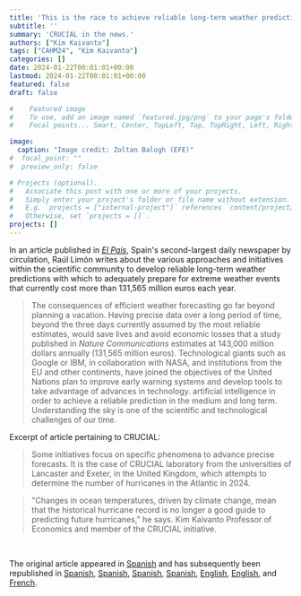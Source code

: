 ```yaml
---
title: 'This is the race to achieve reliable long-term weather predictions'
subtitle: ''
summary: 'CRUCIAL in the news.'
authors: ["Kim Kaivanto"]
tags: ["CAHM24", "Kim Kaivanto"]
categories: []
date: 2024-01-22T00:01:01+00:00
lastmod: 2024-01-22T00:01:01+00:00
featured: false
draft: false

#    Featured image
#    To use, add an image named `featured.jpg/png` to your page's folder.
#    Focal points... Smart, Center, TopLeft, Top, TopRight, Left, Right, BottomLeft, Bottom, BottomRight.

image: 
  caption: "Image credit: Zoltan Balogh (EFE)"
#  focal_point: ""
#  preview_only: false

# Projects (optional).
#   Associate this post with one or more of your projects.
#   Simply enter your project's folder or file name without extension.
#   E.g. `projects = ["internal-project"]` references `content/project/deep-learning/index.md`.
#   Otherwise, set `projects = []`.
projects: []
---
```


In an article published in [*El País*](https://elpais.com/ciencia/2024-01-17/asi-es-la-carrera-por-conseguir-predicciones-meteorologicas-fiables-a-largo-plazo.html), 
Spain's second-largest daily newspaper by circulation, Raúl Limón writes about the various approaches and initiatives within the scientific community to develop reliable
long-term weather predictions with which to adequately prepare for extreme weather events that currently cost more than 131,565 million euros each year.

> The consequences of efficient weather forecasting go far beyond planning a vacation. Having precise data over a long period of time, beyond the three days currently assumed by the most reliable estimates, would save lives and avoid economic losses that a study published in *Nature Communications* estimates at 143,000 million dollars annually (131,565 million euros). Technological giants such as Google or IBM, in collaboration with NASA, and institutions from the EU and other continents, have joined the objectives of the United Nations plan to improve early warning systems and develop tools to take advantage of advances in technology. artificial intelligence in order to achieve a reliable prediction in the medium and long term. Understanding the sky is one of the scientific and technological challenges of our time.


Excerpt of article pertaining to CRUCIAL: 

> Some initiatives focus on specific phenomena to advance precise forecasts. It is the case of CRUCIAL laboratory from the universities of Lancaster and Exeter, in the United Kingdom, which attempts to determine the number of hurricanes in the Atlantic in 2024.

> "Changes in ocean temperatures, driven by climate change, mean that the historical hurricane record is no longer a good guide to predicting future hurricanes," he says. Kim Kaivanto Professor of Economics and member of the CRUCIAL initiative.


<br>

The original article appeared in [Spanish](https://elpais.com/ciencia/2024-01-17/asi-es-la-carrera-por-conseguir-predicciones-meteorologicas-fiables-a-largo-plazo.html) and has subsequently been republished in 
[Spanish](https://agencecookie.com/asi-es-la-carrera-por-conseguir-predicciones-meteorologicas-fiables-a-largo-plazo-ciencia/), 
[Spanish](https://informacion.center/asi-es-la-carrera-por-conseguir-predicciones-meteorologicas-fiables-a-largo-plazo-ciencia/), 
[Spanish](https://pegaseinfo.com/asi-es-la-carrera-por-conseguir-predicciones-meteorologicas-fiables-a-largo-plazo-ciencia/), 
[Spanish](https://notasdeprensa.org/esta-es-la-carrera-por-las-previsiones-meteorologicas-fiables-a-largo-plazo-ciencia/), 
[English](https://pledgetimes.com/this-is-the-race-to-achieve-reliable-long-term-weather-predictions/), 
[English](https://www.archyde.com/tag/weather/), and 
[French](https://littoralinfo.fr/cest-la-course-aux-previsions-meteorologiques-fiables-a-long-terme-science/).



<br>
